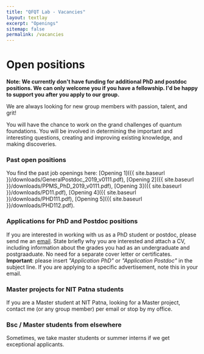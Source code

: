 ```yaml
---
title: "QFQT Lab - Vacancies"
layout: textlay
excerpt: "Openings"
sitemap: false
permalink: /vacancies
---
```


# Open positions

**Note: We currently don't have funding for additional PhD and postdoc positions. We can only welcome you if you have a fellowship. I'd be happy to support you after you apply to our group.**




We are always looking for new group members with passion, talent, and grit!

You will have the chance to work on the grand challenges of quantum foundations. You will be involved in determining the important and interesting questions, creating and improving existing knowledge, and making discoveries.

### Past open positions

You find the past job openings here:
[Opening 1]({{ site.baseurl }}/downloads/GeneralPostdoc_2019_v0111.pdf),
[Opening 2]({{ site.baseurl }}/downloads/PPMS_PhD_2019_v0111.pdf),
[Opening 3]({{ site.baseurl }}/downloads/PD11.pdf),
[Opening 4]({{ site.baseurl }}/downloads/PHD111.pdf), 
[Opening 5]({{ site.baseurl }}/downloads/PHD112.pdf).

### Applications for PhD and Postdoc positions
If you are interested in working with us as a PhD student or postdoc, please send me an [email](mailto:akp@nitp.ac.in). State briefly why you are interested and attach a CV, including information about the grades you had as an undergraduate and postgraaduate. No need for a separate cover letter or certificates. **Important**: please insert _"Application PhD"_ or _"Application Postdoc"_ in the subject line. If you are applying to a specific advertisement, note this in your email.


### Master projects for NIT Patna students
If you are a Master student at NIT Patna, looking for a Master project, contact me (or any group member) per email or stop by my office.

### Bsc / Master students from elsewhere
Sometimes, we take master students or summer interns if we get exceptional applicants.

<!--

<figure>
<img src="{{ site.url }}{{ site.baseurl }}/images/picpic/csaklmckls.jpg" width="95%">
</figure>

-->
